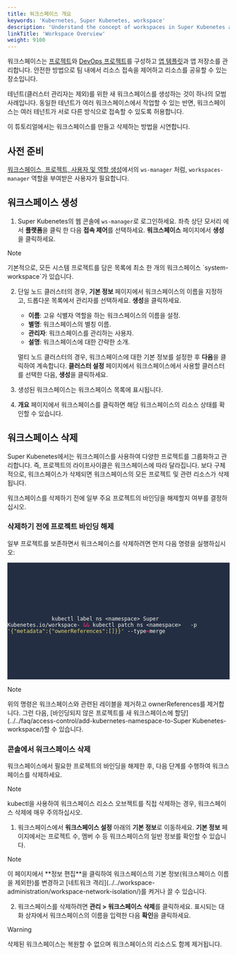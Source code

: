 ```yaml
---
title: 워크스페이스 개요
keywords: 'Kubernetes, Super Kubenetes, workspace'
description: 'Understand the concept of workspaces in Super Kubenetes and learn how to create and delete a workspace.'
linkTitle: 'Workspace Overview'
weight: 9100
---
```


워크스페이스는 [프로젝트](../../project-administration/)와 [DevOps 프로젝트](../../devops-user-guide/)를 구성하고 [앱 템플릿](../upload-helm-based-application/)과 앱 저장소를 관리합니다. 안전한 방법으로 팀 내에서 리소스 접속을 제어하고 리소스를 공유할 수 있는 장소입니다.

테넌트(클러스터 관리자는 제외)를 위한 새 워크스페이스를 생성하는 것이 하나의 모범 사례입니다. 동일한 테넌트가 여러 워크스페이스에서 작업할 수 있는 반면, 워크스페이스는 여러 테넌트가 서로 다른 방식으로 접속할 수 있도록 허용합니다.

이 튜토리얼에서는 워크스페이스를 만들고 삭제하는 방법을 시연합니다.

## 사전 준비

[워크스페이스, 프로젝트, 사용자 및 역할 생성](../../quick-start/create-workspace-and-project)에서의 `ws-manager` 처럼, `workspaces-manager` 역할을 부여받은 사용자가 필요합니다.

## 워크스페이스 생성

1. Super Kubenetes의 웹 콘솔에 `ws-manager`로 로그인하세요. 좌측 상단 모서리 에서 **플랫폼**을 클릭 한 다음 **접속 제어**를 선택하세요. **워크스페이스** 페이지에서 **생성**을 클릭하세요.

  <div className="notices note">
    <p>Note</p>
    <div>
      기본적으로, 모든 시스템 프로젝트를 담은 목록에 최소 한 개의 워크스페이스 `system-workspace`가 있습니다.
    </div>
  </div>

2. 단일 노드 클러스터의 경우, **기본 정보** 페이지에서 워크스페이스의 이름을 지정하고, 드롭다운 목록에서 관리자를 선택하세요. **생성**을 클릭하세요.

   - **이름**: 고유 식별자 역할을 하는 워크스페이스의 이름을 설정.
   - **별명**: 워크스페이스의 별칭 이름.
   - **관리자**: 워크스페이스를 관리하는 사용자.
   - **설명**: 워크스페이스에 대한 간략한 소개.

   멀티 노드 클러스터의 경우, 워크스페이스에 대한 기본 정보를 설정한 후 **다음**을 클릭하여 계속합니다. **클러스터 설정** 페이지에서 워크스페이스에서 사용할 클러스터를 선택한 다음, **생성**을 클릭하세요.

3. 생성된 워크스페이스는 워크스페이스 목록에 표시됩니다.

4. **개요** 페이지에서 워크스페이스를 클릭하면 해당 워크스페이스의 리소스 상태를 확인할 수 있습니다.

## 워크스페이스 삭제

Super Kubenetes에서는 워크스페이스를 사용하여 다양한 프로젝트를 그룹화하고 관리합니다. 즉, 프로젝트의 라이프사이클은 워크스페이스에 따라 달라집니다. 보다 구체적으로, 워크스페이스가 삭제되면 워크스페이스의 모든 프로젝트 및 관련 리소스가 삭제됩니다.

워크스페이스를 삭제하기 전에 일부 주요 프로젝트의 바인딩을 해제할지 여부를 결정하십시오.

### 삭제하기 전에 프로젝트 바인딩 해제

일부 프로젝트를 보존하면서 워크스페이스를 삭제하려면 먼저 다음 명령을 실행하십시오:

<article className="highlight">
  <pre style="color: rgb(248, 248, 242); background: rgb(36, 46, 66); tab-size: 4;">
      <div className="copy-code-button" title="Copy Code"></div>
      <div className="code-over-div">
        <code>
            <p>
              kubectl label ns &lt;namespace&gt; Super Kubenetes.io/workspace- <span style="color:#f92672">&amp;&amp;</span> kubectl patch ns &lt;namespace&gt;   -p <span style="color:#e6db74">'{"metadata":{"ownerReferences":[]}}'</span> --type<span style="color:#f92672">=</span>merge
            </p>
        </code>
      </div>
  </pre>
</article>

<div className="notices note">
  <p>Note</p>
  <div>
    위의 명령은 워크스페이스와 관련된 레이블을 제거하고 ownerReferences를 제거합니다. 그런 다음, [바인딩되지 않은 프로젝트를 새 워크스페이스에 할당](../../faq/access-control/add-kubernetes-namespace-to-Super Kubenetes-workspace/)할 수 있습니다.
  </div>
</div>

### 콘솔에서 워크스페이스 삭제

워크스페이스에서 필요한 프로젝트의 바인딩을 해제한 후, 다음 단계를 수행하여 워크스페이스를 삭제하세요.

<div className="notices note">
  <p>Note</p>
  <div>
    kubectl을 사용하여 워크스페이스 리소스 오브젝트를 직접 삭제하는 경우, 워크스페이스 삭제에 매우 주의하십시오.
  </div>
</div>

1. 워크스페이스에서 **워크스페이스 설정** 아래의 **기본 정보**로 이동하세요. **기본 정보** 페이지에서는 프로젝트 수, 멤버 수 등 워크스페이스의 일반 정보를 확인할 수 있습니다.

  <div className="notices note">
    <p>Note</p>
    <div>
      이 페이지에서 **정보 편집**을 클릭하여 워크스페이스의 기본 정보(워크스페이스 이름을 제외한)를 변경하고 [네트워크 격리](../../workspace-administration/workspace-network-isolation/)를 켜거나 끌 수 있습니다.
    </div>
  </div>

2. 워크스페이스를 삭제하려면 **관리 > 워크스페이스 삭제**를 클릭하세요. 표시되는 대화 상자에서 워크스페이스의 이름을 입력한 다음 **확인**을 클릭하세요.

  <div className="notices warning">
    <p>Warning</p>
    <div>
      삭제된 워크스페이스는 복원할 수 없으며 워크스페이스의 리소스도 함께 제거됩니다.
    </div>
  </div>
